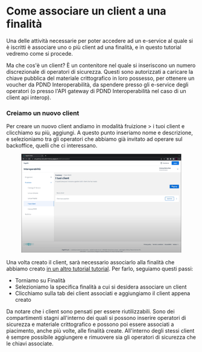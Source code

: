 # Come associare un client a una finalità

Una delle attività necessarie per poter accedere ad un e-service al quale si è iscritti è associare uno o più client ad una finalità, e in questo tutorial vedremo come si procede.

Ma che cos'è un client? È un contenitore nel quale si inseriscono un numero discrezionale di operatori di sicurezza. Questi sono autorizzati a caricare la chiave pubblica del materiale crittografico in loro possesso, per ottenere un voucher da PDND Interoperabilità, da spendere presso gli e-service degli operatori (o presso l'API gateway di PDND Interoperabilità nel caso di un client api interop).

### Creiamo un nuovo client <a href="#creiamo-un-nuovo-client" id="creiamo-un-nuovo-client"></a>

Per creare un nuovo client andiamo in modalità fruizione > i tuoi client e clicchiamo su più, aggiungi. A questo punto inseriamo nome e descrizione, e selezioniamo tra gli operatori che abbiamo già invitato ad operare sul backoffice, quelli che ci interessano.

<figure><img src=".gitbook/assets/bc6370ba-fe70-4d86-910a-4f903b6d6457.png" alt="" width="563"><figcaption></figcaption></figure>

&#x20;Una volta creato il client, sarà necessario associarlo alla finalità che abbiamo creato [in un altro tutorial tutorial](https://pagopa.atlassian.net/wiki/spaces/DPGC/pages/721846552/Cos+e+come+si+crea+una+finalit+in+PDND). Per farlo, seguiamo questi passi:

* Torniamo su Finalità
* Selezioniamo la specifica finalità a cui si desidera associare un client
* Clicchiamo sulla tab dei client associati e aggiungiamo il client appena creato

Da notare che i client sono pensati per essere riutilizzabili. Sono dei compartimenti stagni all'interno dei quali si possono inserire operatori di sicurezza e materiale crittografico e possono poi essere associati a piacimento, anche più volte, alle finalità create. All'interno degli stessi client è sempre possibile aggiungere e rimuovere sia gli operatori di sicurezza che le chiavi associate.
